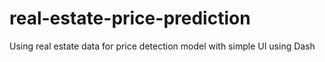 # real-estate-price-prediction
Using real estate data for price detection model with simple UI using Dash
